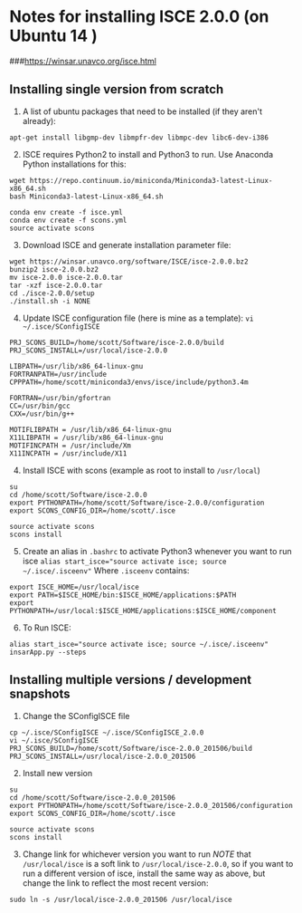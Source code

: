# Notes for installing ISCE 2.0.0  (on Ubuntu 14 )
###https://winsar.unavco.org/isce.html

## Installing single version from scratch


1) A list of ubuntu packages that need to be installed (if they aren't already):
```
apt-get install libgmp-dev libmpfr-dev libmpc-dev libc6-dev-i386
```


2) ISCE requires Python2 to install and Python3 to run. Use Anaconda Python installations for this:
```
wget https://repo.continuum.io/miniconda/Miniconda3-latest-Linux-x86_64.sh
bash Miniconda3-latest-Linux-x86_64.sh

conda env create -f isce.yml
conda env create -f scons.yml
source activate scons
```


3) Download ISCE and generate installation parameter file:
```
wget https://winsar.unavco.org/software/ISCE/isce-2.0.0.bz2
bunzip2 isce-2.0.0.bz2
mv isce-2.0.0 isce-2.0.0.tar
tar -xzf isce-2.0.0.tar
cd ./isce-2.0.0/setup
./install.sh -i NONE
```


4) Update ISCE configuration file (here is mine as a template):
`vi ~/.isce/SConfigISCE`
```
PRJ_SCONS_BUILD=/home/scott/Software/isce-2.0.0/build
PRJ_SCONS_INSTALL=/usr/local/isce-2.0.0

LIBPATH=/usr/lib/x86_64-linux-gnu
FORTRANPATH=/usr/include
CPPPATH=/home/scott/miniconda3/envs/isce/include/python3.4m

FORTRAN=/usr/bin/gfortran
CC=/usr/bin/gcc
CXX=/usr/bin/g++

MOTIFLIBPATH = /usr/lib/x86_64-linux-gnu 
X11LIBPATH = /usr/lib/x86_64-linux-gnu  
MOTIFINCPATH = /usr/include/Xm    
X11INCPATH = /usr/include/X11   
```


4) Install ISCE with scons (example as root to install to `/usr/local`)
```
su 
cd /home/scott/Software/isce-2.0.0
export PYTHONPATH=/home/scott/Software/isce-2.0.0/configuration
export SCONS_CONFIG_DIR=/home/scott/.isce

source activate scons
scons install
```

5) Create an alias in `.bashrc` to activate Python3 whenever you want to run isce
`alias start_isce="source activate isce; source ~/.isce/.isceenv"`
Where `.isceenv` contains:
```
export ISCE_HOME=/usr/local/isce
export PATH=$ISCE_HOME/bin:$ISCE_HOME/applications:$PATH
export PYTHONPATH=/usr/local:$ISCE_HOME/applications:$ISCE_HOME/component
```

6) To Run ISCE:
```
alias start_isce="source activate isce; source ~/.isce/.isceenv"
insarApp.py --steps
```


## Installing multiple versions / development snapshots


1) Change the SConfigISCE file
```
cp ~/.isce/SConfigISCE ~/.isce/SConfigISCE_2.0.0
vi ~/.isce/SConfigISCE
PRJ_SCONS_BUILD=/home/scott/Software/isce-2.0.0_201506/build
PRJ_SCONS_INSTALL=/usr/local/isce-2.0.0_201506
```


2) Install new version
```
su 
cd /home/scott/Software/isce-2.0.0_201506
export PYTHONPATH=/home/scott/Software/isce-2.0.0_201506/configuration
export SCONS_CONFIG_DIR=/home/scott/.isce

source activate scons
scons install
```


3) Change link for whichever version you want to run
*NOTE* that `/usr/local/isce` is a soft link to `/usr/local/isce-2.0.0`, so if you want to run a different version of isce, install the same way as above, but change the link to reflect the most recent version:

`sudo ln -s /usr/local/isce-2.0.0_201506 /usr/local/isce`






